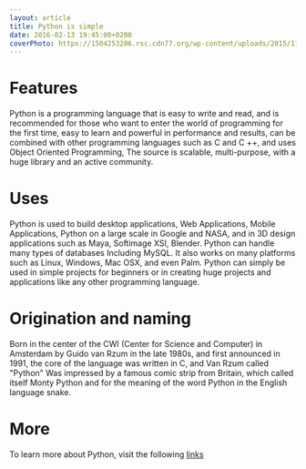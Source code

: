 ```yaml
---
layout: article
title: Python is simple
date: 2016-02-13 19:45:00+0200
coverPhoto: https://1504253206.rsc.cdn77.org/wp-content/uploads/2015/11/Python-logo.png
---
```


# Features
Python is a programming language that is easy to write and read, and is recommended for those who want to enter the world of programming for the first time, easy to learn and powerful in performance and results, can be combined with other programming languages ​​such as C and C ++, and uses Object Oriented Programming, The source is scalable, multi-purpose, with a huge library and an active community.

# Uses
Python is used to build desktop applications, Web Applications, Mobile Applications, Python on a large scale in Google and NASA, and in 3D design applications such as Maya, Softimage XSI, Blender. Python can handle many types of databases Including MySQL. It also works on many platforms such as Linux, Windows, Mac OSX, and even Palm. Python can simply be used in simple projects for beginners or in creating huge projects and applications like any other programming language.

# Origination and naming
Born in the center of the CWI (Center for Science and Computer) in Amsterdam by Guido van Rzum in the late 1980s, and first announced in 1991, the core of the language was written in C, and Van Rzum called "Python" Was impressed by a famous comic strip from Britain, which called itself Monty Python and for the meaning of the word Python in the English language snake.

# More
To learn more about Python, visit the following [links](http://www.Python.org)